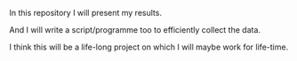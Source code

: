 In this repository I will present my results.

And I will write a script/programme too to efficiently collect the data.

I think this will be a life-long project on which I will maybe work for life-time.
